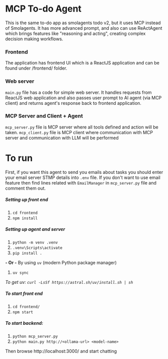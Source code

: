 # MCP To-do Agent

This is the same to-do app as smolagents todo v2, but it uses MCP instead of Smolagents.
It has more advanced prompt, and also can use ReActAgent which brings features like "reasoning and acting", creating complex decision making workflows.

### Frontend
The application has frontend UI which is a ReactJS application and can be found under /frontend/ folder.

### Web server
`main.py` file has a code for simple web server. It handles requests from ReactJS web application and also passes user prompt to AI agent (via MCP client) and returns agent's response back to frontend application.

### MCP Server and Client + Agent
`mcp_server.py` file is MCP server where all tools defined and action will be taken.
`mcp_client.py` file is MCP client where communication with MCP server and communication with LLM will be performed

# To run
First, if you want this agent to send you emails about tasks you should enter your email server STMP details into `.env` file. If you don't want to use email feature then find lines related with `EmailManager` in `mcp_server.py` file and comment them out.

##### Setting up front end
1. `cd frontend`
2. `npm install`

##### Setting up agent and server 

1. `python -m venv .venv`
2. `.venv\Scripts\activate`
3. `pip install .`

**- Or -**
By using `uv` (modern Python package manager) 
1. `uv sync`

*To get uv: `curl -LsSf https://astral.sh/uv/install.sh | sh`*

##### To start front end
1. `cd frontend/`
2. `npm start`

##### To start backend:
1. `python mcp_server.py`
2. `python main.py http://<ollama-url> <model-name>`

Then browse http://localhost:3000/ and start chatting

